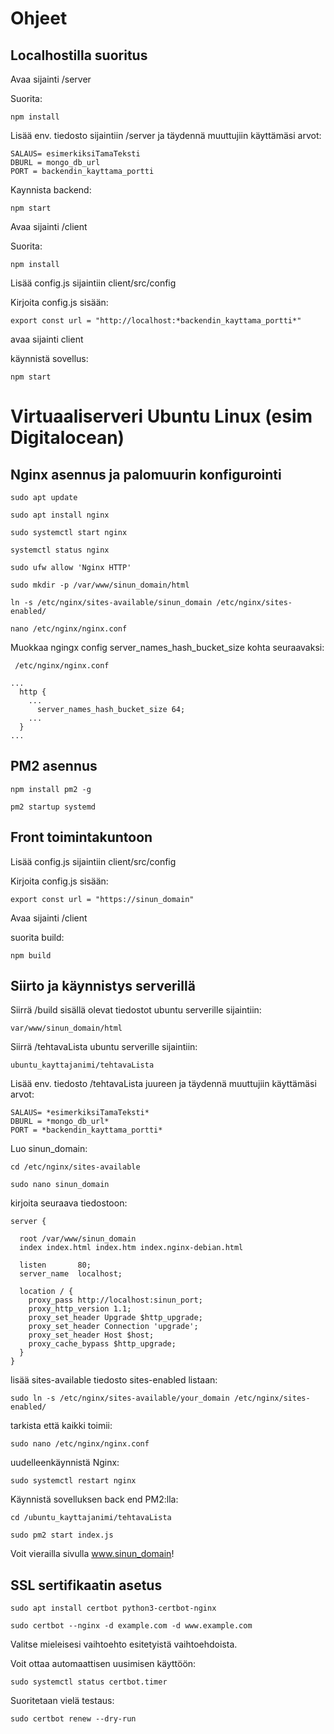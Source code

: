 # Ohjeet

## Localhostilla suoritus

Avaa sijainti /server

Suorita:

`npm install`

Lisää env. tiedosto sijaintiin /server ja täydennä muuttujiin käyttämäsi arvot:

```
SALAUS= esimerkiksiTamaTeksti
DBURL = mongo_db_url
PORT = backendin_kayttama_portti
```

Kaynnista backend:

`npm start`

Avaa sijainti /client

Suorita:

`npm install`

Lisää config.js sijaintiin client/src/config

Kirjoita config.js sisään:

```
export const url = "http://localhost:*backendin_kayttama_portti*"
```

avaa sijainti client

käynnistä sovellus:

`npm start`

# Virtuaaliserveri Ubuntu Linux (esim Digitalocean)

## Nginx asennus ja palomuurin konfigurointi

`sudo apt update`

`sudo apt install nginx`

`sudo systemctl start nginx`

`systemctl status nginx`

`sudo ufw allow 'Nginx HTTP'`

`sudo mkdir -p /var/www/sinun_domain/html`

`ln -s /etc/nginx/sites-available/sinun_domain /etc/nginx/sites-enabled/`

`nano /etc/nginx/nginx.conf`

Muokkaa ngingx config server_names_hash_bucket_size kohta seuraavaksi:

```
 /etc/nginx/nginx.conf

...
  http {
    ...
      server_names_hash_bucket_size 64;
    ...
  }
...
```

## PM2 asennus

`npm install pm2 -g`

`pm2 startup systemd`

## Front toimintakuntoon

Lisää config.js sijaintiin client/src/config

Kirjoita config.js sisään:

```
export const url = "https://sinun_domain"
```

Avaa sijainti /client

suorita build:

`npm build`

## Siirto ja käynnistys serverillä

Siirrä /build sisällä olevat tiedostot ubuntu serverille sijaintiin:

`var/www/sinun_domain/html`

Siirrä /tehtavaLista ubuntu serverille sijaintiin:

`ubuntu_kayttajanimi/tehtavaLista`

Lisää env. tiedosto /tehtavaLista juureen ja täydennä muuttujiin käyttämäsi arvot:

```
SALAUS= *esimerkiksiTamaTeksti*
DBURL = *mongo_db_url*
PORT = *backendin_kayttama_portti*
```

Luo sinun_domain:

`cd /etc/nginx/sites-available`

`sudo nano sinun_domain`

kirjoita seuraava tiedostoon:

```
server {

  root /var/www/sinun_domain
  index index.html index.htm index.nginx-debian.html

  listen       80;
  server_name  localhost;

  location / {
    proxy_pass http://localhost:sinun_port;
    proxy_http_version 1.1;
    proxy_set_header Upgrade $http_upgrade;
    proxy_set_header Connection 'upgrade';
    proxy_set_header Host $host;
    proxy_cache_bypass $http_upgrade;
  }
}
```

lisää sites-available tiedosto sites-enabled listaan:

`sudo ln -s /etc/nginx/sites-available/your_domain /etc/nginx/sites-enabled/`

tarkista että kaikki toimii:

`sudo nano /etc/nginx/nginx.conf`

uudelleenkäynnistä Nginx:

`sudo systemctl restart nginx`

Käynnistä sovelluksen back end PM2:lla:

`cd /ubuntu_kayttajanimi/tehtavaLista`

`sudo pm2 start index.js`

Voit vierailla sivulla www.sinun_domain!

## SSL sertifikaatin asetus

`sudo apt install certbot python3-certbot-nginx`

`sudo certbot --nginx -d example.com -d www.example.com`

Valitse mieleisesi vaihtoehto esitetyistä vaihtoehdoista.

Voit ottaa automaattisen uusimisen käyttöön:

`sudo systemctl status certbot.timer`

Suoritetaan vielä testaus:

`sudo certbot renew --dry-run`
